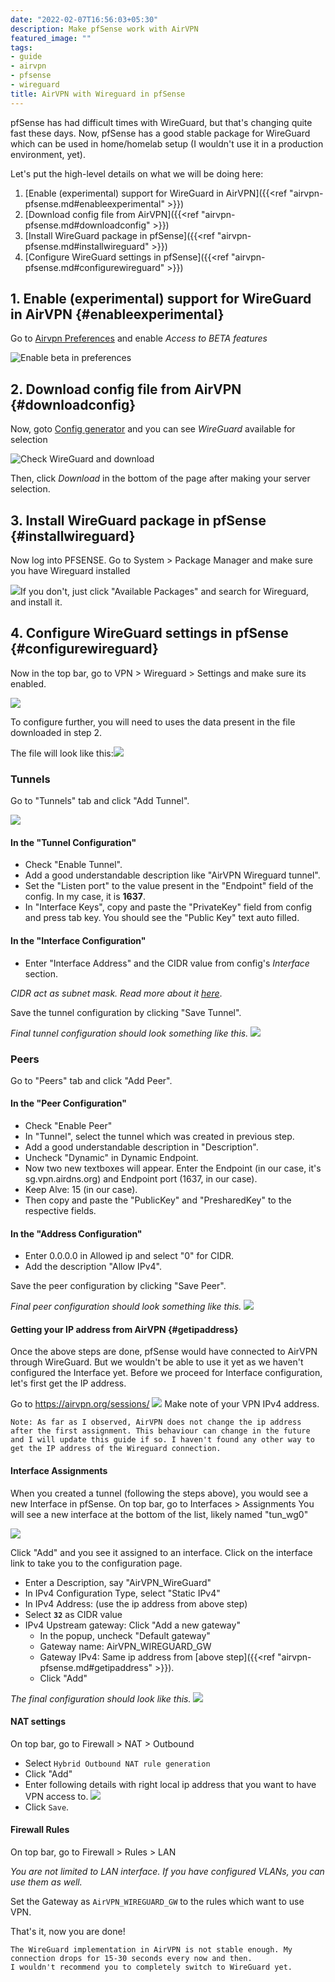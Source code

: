 ```yaml
---
date: "2022-02-07T16:56:03+05:30"
description: Make pfSense work with AirVPN
featured_image: ""
tags:
- guide
- airvpn
- pfsense
- wireguard
title: AirVPN with Wireguard in pfSense
---
```

pfSense has had difficult times with WireGuard, but that's changing quite fast these days. Now, pfSense has a good stable package for WireGuard which can be used in home/homelab setup (I wouldn't use it in a production environment, yet).

Let's put the high-level details on what we will be doing here:

1. [Enable (experimental) support for WireGuard in AirVPN]({{<ref "airvpn-pfsense.md#enableexperimental" >}})
2. [Download config file from AirVPN]({{<ref "airvpn-pfsense.md#downloadconfig" >}})
3. [Install WireGuard package in pfSense]({{<ref "airvpn-pfsense.md#installwireguard" >}})
4. [Configure WireGuard settings in pfSense]({{<ref "airvpn-pfsense.md#configurewireguard" >}})

## 1. Enable (experimental) support for WireGuard in AirVPN {#enableexperimental}

Go to [Airvpn Preferences](https://airvpn.org/preferences) and enable *Access to BETA features*

![Enable beta in preferences](airvpn-enable-beta.png "a title")

## 2. Download config file from AirVPN {#downloadconfig}

Now, goto [Config generator](https://airvpn.org/generator/) and you can see *WireGuard* available for selection

![Check WireGuard and download](wireguard-config-generator.png "a title")


Then, click *Download* in the bottom of the page after making your server selection.


## 3. Install WireGuard package in pfSense {#installwireguard}



Now log into PFSENSE. Go to System > Package Manager and make sure you have Wireguard installed

![](pfsense-wireguard-package.png)If you don't, just click "Available Packages" and search for Wireguard, and install it.

## 4. Configure WireGuard settings in pfSense {#configurewireguard}
Now in the top bar, go to VPN > Wireguard > Settings and make sure its enabled.

![](pfsense-wireguard-enabled.png)

To configure further, you will need to uses the data present in the file downloaded in step 2.

The file will look like this:![](airvpn-config.png)

### Tunnels
Go to "Tunnels" tab and click "Add Tunnel".

![](wireguard-tunnels.png)


#### In the "Tunnel Configuration"
* Check "Enable Tunnel".
* Add a good understandable description like "AirVPN Wireguard tunnel".
* Set the "Listen port" to the value present in the "Endpoint" field of the config. In my case, it is **1637**.
* In "Interface Keys", copy and paste the "PrivateKey" field from config and press tab key. You should see the "Public Key" text auto filled.

#### In the "Interface Configuration"
* Enter "Interface Address" and the CIDR value from config's *Interface* section.

*CIDR act as subnet mask. Read more about it [here]("https://en.wikipedia.org/wiki/Classless_Inter-Domain_Routing#Subnet_masks")*.

Save the tunnel configuration by clicking "Save Tunnel".

*Final tunnel configuration should look something like this.*
![](wireguard-tunnel.png)

### Peers
Go to "Peers" tab and click "Add Peer".

#### In the "Peer Configuration"

* Check "Enable Peer"
* In "Tunnel", select the tunnel which was created in previous step.
* Add a good understandable description in "Description".
* Uncheck "Dynamic" in Dynamic Endpoint.
* Now two new textboxes will appear. Enter the Endpoint (in our case, it's sg.vpn.airdns.org) and Endpoint port (1637, in our case).
* Keep Alve: 15 (in our case).
* Then copy and paste the "PublicKey" and "PresharedKey" to the respective fields.

#### In the "Address Configuration"
* Enter 0.0.0.0 in Allowed ip and select "0" for CIDR.
* Add the description "Allow IPv4".

Save the peer configuration by clicking "Save Peer".

*Final peer configuration should look something like this.*
![](wireguard-peer-configuration.png)

#### Getting your IP address from AirVPN {#getipaddress}
Once the above steps are done, pfSense would have connected to AirVPN through WireGuard. But we wouldn't be able to use it yet as we haven't configured the Interface yet.
Before we proceed for Interface configuration, let's first get the IP address.

Go to https://airvpn.org/sessions/
![](airvpn-session.png)
Make note of your VPN IPv4 address.



`
Note: As far as I observed, AirVPN does not change the ip address after the first assignment. This behaviour can change in the future and I will update this guide if so.
I haven't found any other way to get the IP address of the Wireguard connection.
`
#### Interface Assignments
When you created a tunnel (following the steps above), you would see a new Interface in pfSense.
On top bar, go to Interfaces > Assignments
You will see a new interface at the bottom of the list, likely named "tun_wg0"

![](pfsense-interface-assignments.png)

Click "Add" and you see it assigned to an interface. Click on the interface link to take you to the configuration page.

* Enter a Description, say "AirVPN_WireGuard"
* In IPv4 Configuration Type, select "Static IPv4"
* In IPv4 Address: (use the ip address from above step)
* Select **`32`** as CIDR value
* IPv4 Upstream gateway: Click "Add a new gateway"
  * In the popup, uncheck "Default gateway"
  * Gateway name: AirVPN_WIREGUARD_GW
  * Gateway IPv4: Same ip address from [above step]({{<ref "airvpn-pfsense.md#getipaddress" >}}).
  * Click "Add"

*The final configuration should look like this.*
![](pfsense-interface-configuration.png)

#### NAT settings
On top bar, go to Firewall > NAT > Outbound
* Select `Hybrid Outbound NAT rule generation`
* Click "Add"
* Enter following details with right local ip address that you want to have VPN access to.
![](pfsense-nat-outbound.png)
* Click `Save`.
#### Firewall Rules
On top bar, go to Firewall > Rules > LAN

*You are not limited to LAN interface. If you have configured VLANs, you can use them as well.*

Set the Gateway as `AirVPN_WIREGUARD_GW` to the rules which want to use VPN.



That's it, now you are done!

```
The WireGuard implementation in AirVPN is not stable enough. My connection drops for 15-30 seconds every now and then.
I wouldn't recommend you to completely switch to WireGuard yet. 
```